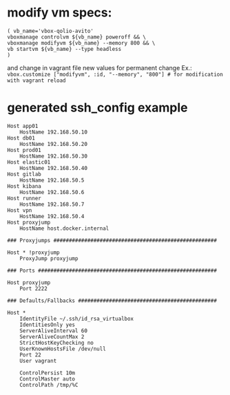 # modify vm specs:
```
( vb_name='vbox-qolio-avito'
vboxmanage controlvm ${vb_name} poweroff && \
vboxmanage modifyvm ${vb_name} --memory 800 && \
vb startvm ${vb_name} --type headless
)
```
and change in vagrant file new values for permanent change
Ex.:
    ```vbox.customize ["modifyvm", :id, "--memory", "800"] # for modification with vagrant reload```


# generated ssh_config example
```
Host app01
    HostName 192.168.50.10
Host db01
    HostName 192.168.50.20
Host prod01
    HostName 192.168.50.30
Host elastic01
    HostName 192.168.50.40
Host gitlab
    HostName 192.168.50.5
Host kibana
    HostName 192.168.50.6
Host runner
    HostName 192.168.50.7
Host vpn
    HostName 192.168.50.4
Host proxyjump
    HostName host.docker.internal

### Proxyjumps #####################################################

Host * !proxyjump
    ProxyJump proxyjump

### Ports ##########################################################

Host proxyjump
    Port 2222

### Defaults/Fallbacks #############################################

Host *
    IdentityFile ~/.ssh/id_rsa_virtualbox
    IdentitiesOnly yes
    ServerAliveInterval 60
    ServerAliveCountMax 2
    StrictHostKeyChecking no
    UserKnownHostsFile /dev/null
    Port 22
    User vagrant

    ControlPersist 10m
    ControlMaster auto
    ControlPath /tmp/%C

```
